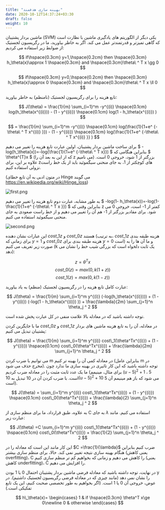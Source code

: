 ```yaml
---
title: "بهینه سازی هدفمند"
date: 2020-10-12T14:37:24+03:30
draft: false
weight: 10
---
```


ماشین بردار پشتیبان (SVM) یکی دیگر از الگوریتم های یادگیری ماشین با نظارت است که گاهی تمیزتر و قدرتمندتر عمل می کند. اگر به خاطر بیاورید، ما در رگریسیون لجستیک از ضوابط زیر استفاده می کردیم:

$$
if\hspace{0.3cm} y=1,\hspace{0.2cm} then \hspace{0.3cm} h_\theta(x)\approx 1 \hspace{0.3cm} and \hspace{0.3cm}\theta\ ^ T x \gg 0
$$

$$
if\hspace{0.3cm} y=0,\hspace{0.2cm} then \hspace{0.3cm} h_\theta(x)\approx 0 \hspace{0.3cm} and \hspace{0.3cm}\theta\ ^ T x \ll 0
$$

تابع هزینه را برای رگریسیون لجستیک (نامنظم) به خاطر بیاورید:

$$
J(\theta) = \frac{1}{m} \sum_{i=1}^m -y^{(i)} \hspace{0.1cm}  log(h_\theta(x^{(i)})) - (1 - y^{(i)}) \hspace{0.1cm}  log(1 - h_\theta(x^{(i)}) )
$$

$$
 = \frac{1}{m} \sum_{i=1}^m -y^{(i)} \hspace{0.1cm}  log(\frac{1}{1+e^ {-\theta\ ^ T x^{(i)} }}) - (1 - y^{(i)}) \hspace{0.1cm}  log(\frac{1}{1+e^ {-\theta\ ^ T x^{(i)} }} )
$$

برای ساخت ماشین بردار پشتیبان، اولین عبارت تابع هزینه را تغییر می دهیم
$ -log(h_\theta(x))=-log(\frac{1}{1+e^ {-\theta\ ^ T x}}) $
بنابراین هنگامی که $ \theta^{T}x $ (که از این به بعد آن را z می نامیم) بزرگتر از 1 شود، خروجی 0 است. علاوه بر این، برای zهای کوچکتر از 1، به جای منحنی سیگموئید باید از یک خط راست نزولی استفاده کنیم. 

(در متون ادبی به آن تابع خطای Hinge می گویند https://en.wikipedia.org/wiki/Hinge_loss)

![first.png](../images/first.png?width=20pc)

به طور مشابه، عبارت دوم تابع هزینه را تغییر می دهیم
$ -log(1- h_\theta(x))=-log(1- \frac{1}{1+e^ {-\theta\ ^ T x }}) $
بنابراین وقتی که z کمتر از 1- است، خروجی 0 می شود. برای مقادیر بزرگتر از 1- هم آن را تغییر می دهیم و از خط راست صعودی به جای منحنی سیگموئید استفاده می کنیم.

![second.png](../images/second.png?width=22pc)

این عبارات نشان دهنده $cost\_1 z$ و $cost\_0 z$ هستند (به ترتیب، $cost\_1 z$ هزینه طبقه بندی برای زمانی که $y=1$ و $cost\_0 z$ هزینه طبقه بندی برای $y=0$ است) و ما آن ها را به صورت زیر تعریف می کنیم (k یک ثابت دلخواه است که بزرگی شیب خط را نشان می دهد):

$$ z = \theta^{T} x $$
$$ cost\_0(z) = max(0,k(1 + z)) $$
$$ cost\_1(z) = max(0,k(1 - z)) $$

عبارت کامل تابع هزینه را در رگریسیون لجستیک (منظم) به یاد بیاورید:

$$
J(\theta) = \frac{1}{m} \sum_{i=1}^m y^{(i)} (-log(h_\theta(x^{(i)}))) + (1 - y^{(i)}) (-log(1 - h_\theta(x^{(i)}) ))  + \frac{\lambda}{2m} \sum_{j=1}^n \theta_j ^ 2
$$

توجه داشته باشید که در معادله بالا علامت منفی در کل عبارت پخش شده است.

ما با جایگزین کردن $cost\_0 z$ و $cost\_1 z$ در معادله، آن را به تابع هزینه ماشین های بردار پشتیبان تبدیل می کنیم:

$$
J(\theta) = \frac{1}{m} \sum_{i=1}^m y^{(i)} cost\_1(\theta^Tx^{(i)}) + (1 - y^{(i)}) \hspace{0.1cm} cost\_0(\theta^Tx^{(i)})  + \frac{\lambda}{2m} \sum_{j=1}^n \theta_j ^ 2
$$

می توانیم با ضرب کردن m در معادله کمی آن را بهینه تر کنیم (بنابراین عامل m در مخرج حذف می شود). توجه داشته باشید که این کار تاثیری در بهینه سازی ما ندارد چون ما یک عدد ثابت مثبت را در معادله ضرب کردیم (برای مثال، مینیمم $(u - 5)^2 + 1$ ، 5 است. با ضرب کردن آن در 10 تبدیل به $10(u - 5)^2 + 10$ می شود که باز هم مینیمم آن 5 است).

$$
J(\theta) = \sum_{i=1}^m y^{(i)} cost\_1(\theta^Tx^{(i)}) + (1 - y^{(i)}) \hspace{0.1cm} cost\_0(\theta^Tx^{(i)})  + \frac{\lambda}{2} \sum_{j=1}^n \theta_j ^ 2
$$

به علاوه، طبق قرارداد، ما برای منظم سازی از C به جای $\lambda$ استفاده می کنیم. مانند عبارت زیر:

$$
J(\theta) =C \sum_{i=1}^m y^{(i)} cost\_1(\theta^Tx^{(i)}) + (1 - y^{(i)}) \hspace{0.1cm} cost\_0(\theta^Tx^{(i)})  + \frac{1}{2} \sum_{j=1}^n \theta_j ^ 2
$$

این کار مانند این است که معادله را در $C =\frac{1}{\lambda}$ ضرب کنیم بنابراین هنگام بهینه سازی نتیجه تغییر نمی کند. حالا، برای منظم سازی بیشتر (یعنی کاهش overfitting)، C را کاهش می دهیم و زمانی که بخواهیم کم تر منظم سازی کنیم (یعنی کاهش underfitting)، C را افزایش می دهیم.

در نهایت، توجه داشته باشید که معادله فرضی ماشین بردار پشتیبان احتمال 0 یا 1 بودن y را نشان نمی دهد (مانند چیزی که در معادله فرضی رگریسیون لجستیک داشتیم). در عوض، خروجی آن 0 یا 1 است. (اگر بخواهیم به طور تخصصی صحبت کنیم، این یک تابع تفکیکی است.)

$$
h\_\theta(x)=
\begin{cases}
1 & if  \hspace{0.3cm} \theta^T x\ge 0\newline
0 & otherwise
\end{cases}
$$
